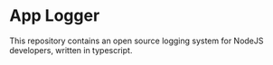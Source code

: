 # App Logger
This repository contains an open source logging system for NodeJS developers, written in typescript.
